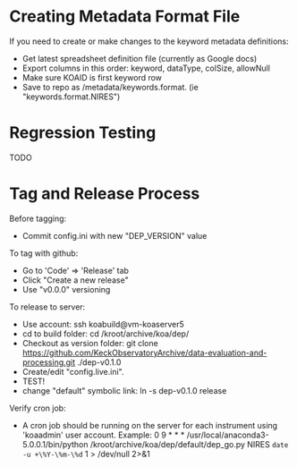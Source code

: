 # Creating Metadata Format File

If you need to create or make changes to the keyword metadata definitions:

- Get latest spreadsheet definition file (currently as Google docs)
- Export columns in this order: keyword, dataType, colSize, allowNull
- Make sure KOAID is first keyword row
- Save to repo as /metadata/keywords.format.<INSTR> (ie "keywords.format.NIRES")


# Regression Testing
TODO


# Tag and Release Process

Before tagging:
- Commit config.ini with new "DEP_VERSION" value

To tag with github: 
- Go to 'Code' => 'Release' tab
- Click "Create a new release"
- Use "v0.0.0" versioning

To release to server:
- Use account: ssh koabuild@vm-koaserver5
- cd to build folder: cd /kroot/archive/koa/dep/
- Checkout as version folder: git clone https://github.com/KeckObservatoryArchive/data-evaluation-and-processing.git ./dep-v0.1.0
- Create/edit "config.live.ini".
- TEST!
- change "default" symbolic link: ln -s dep-v0.1.0 release

Verify cron job:
- A cron job should be running on the server for each instrument using 'koaadmin' user account.  Example:
    0 9 * * * /usr/local/anaconda3-5.0.0.1/bin/python /kroot/archive/koa/dep/default/dep_go.py NIRES `date -u +\%Y-\%m-\%d` 1 > /dev/null 2>&1
